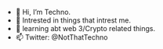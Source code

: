 - 👋 Hi, I’m Techno.
- 👀 Intrested in things that intrest me.
- 🌱 learning abt web 3/Crypto related things.
- 📫 Twitter: @NotThatTechno

